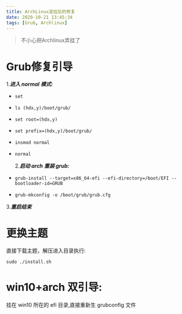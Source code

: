 ```yaml
---
title: ArchLinux滚挂后的修复
date: 2020-10-21 13:45:34
tags: [Grub, Archlinux]
---
```

> 不小心把Archlinux弄挂了

# Grub修复引导
1.**_进入 normal 模式:_**

-     set
-     ls (hdx,y)/boot/grub/
-     set root=(hdx,y)
-     set prefix=(hdx,y)/boot/grub/
-     insmod normal
-     normal
  2.**_启动 arch 重装 grub:_**
-     grub-install --target=x86_64-efi --efi-directory=/boot/EFI --bootloader-id=GRUB

-     grub-mkconfig -o /boot/grub/grub.cfg

3.**_重启结束_**

# 更换主题

直接下载主题，解压进入目录执行:

    sudo ./install.sh

# win10+arch 双引导:

挂在 win10 所在的 efi 目录,直接重新生 grubconfig 文件
